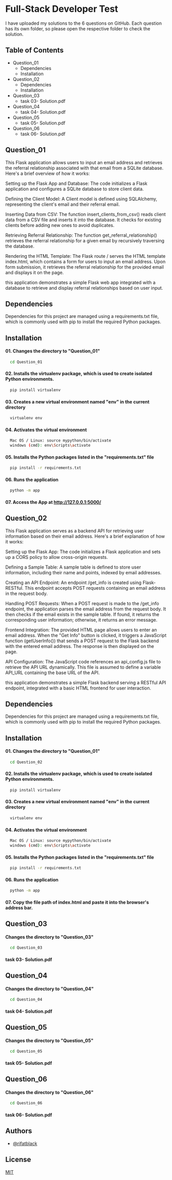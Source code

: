 # Full-Stack Developer Test

I have uploaded my solutions to the 6 questions on GitHub. Each question has its own folder, so please open the respective folder to check the solution.

## Table of Contents

- Question_01
  - Dependencies
  - Installation
- Question_02
  - Dependencies
  - Installation
- Question_03
  - task 03- Solution.pdf
- Question_04
  - task 04- Solution.pdf
- Question_05
  - task 05- Solution.pdf
- Question_06
  - task 06- Solution.pdf

## Question_01

This Flask application allows users to input an email address and retrieves the referral relationship associated with that email from a SQLite database. Here's a brief overview of how it works:

Setting up the Flask App and Database: The code initializes a Flask application and configures a SQLite database to store client data.

Defining the Client Model: A Client model is defined using SQLAlchemy, representing the client's email and their referral email.

Inserting Data from CSV: The function insert_clients_from_csv() reads client data from a CSV file and inserts it into the database. It checks for existing clients before adding new ones to avoid duplicates.

Retrieving Referral Relationship: The function get_referral_relationship() retrieves the referral relationship for a given email by recursively traversing the database.

Rendering the HTML Template: The Flask route / serves the HTML template index.html, which contains a form for users to input an email address. Upon form submission, it retrieves the referral relationship for the provided email and displays it on the page.

this application demonstrates a simple Flask web app integrated with a database to retrieve and display referral relationships based on user input.

## Dependencies

Dependencies for this project are managed using a requirements.txt file, which is commonly used with pip to install the required Python packages.

## Installation

#### 01. Changes the directory to "Question_01"

```bash
  cd Question_01
```

#### 02. Installs the virtualenv package, which is used to create isolated Python environments.

```bash
  pip install virtualenv
```

#### 03. Creates a new virtual environment named "env" in the current directory

```bash
  virtualenv env
```

#### 04. Activates the virtual environment

```bash
  Mac OS / Linux: source mypython/bin/activate
  windows (cmd): env\Scripts\activate
```

#### 05. Installs the Python packages listed in the "requirements.txt" file

```bash
  pip install -r requirements.txt
```

#### 06. Runs the application

```bash
  python -m app
```

#### 07. Access the App at http://127.0.0.1:5000/

## Question_02

This Flask application serves as a backend API for retrieving user information based on their email address. Here's a brief explanation of how it works:

Setting up the Flask App: The code initializes a Flask application and sets up a CORS policy to allow cross-origin requests.

Defining a Sample Table: A sample table is defined to store user information, including their name and points, indexed by email addresses.

Creating an API Endpoint: An endpoint /get_info is created using Flask-RESTful. This endpoint accepts POST requests containing an email address in the request body.

Handling POST Requests: When a POST request is made to the /get_info endpoint, the application parses the email address from the request body. It then checks if the email exists in the sample table. If found, it returns the corresponding user information; otherwise, it returns an error message.

Frontend Integration: The provided HTML page allows users to enter an email address. When the "Get Info" button is clicked, it triggers a JavaScript function (getUserInfo()) that sends a POST request to the Flask backend with the entered email address. The response is then displayed on the page.

API Configuration: The JavaScript code references an api_config.js file to retrieve the API URL dynamically. This file is assumed to define a variable API_URL containing the base URL of the API.

this application demonstrates a simple Flask backend serving a RESTful API endpoint, integrated with a basic HTML frontend for user interaction.

## Dependencies

Dependencies for this project are managed using a requirements.txt file, which is commonly used with pip to install the required Python packages.

## Installation

#### 01. Changes the directory to "Question_01"

```bash
  cd Question_02
```

#### 02. Installs the virtualenv package, which is used to create isolated Python environments.

```bash
  pip install virtualenv
```

#### 03. Creates a new virtual environment named "env" in the current directory

```bash
  virtualenv env
```

#### 04. Activates the virtual environment

```bash
  Mac OS / Linux: source mypython/bin/activate
  windows (cmd): env\Scripts\activate
```

#### 05. Installs the Python packages listed in the "requirements.txt" file

```bash
  pip install -r requirements.txt
```

#### 06. Runs the application

```bash
  python -m app
```

#### 07. Copy the file path of index.html and paste it into the browser's address bar.

## Question_03

#### Changes the directory to "Question_03"

```bash
  cd Question_03
```

#### task 03- Solution.pdf

## Question_04

#### Changes the directory to "Question_04"

```bash
  cd Question_04
```

#### task 04- Solution.pdf

## Question_05

#### Changes the directory to "Question_05"

```bash
  cd Question_05
```

#### task 05- Solution.pdf

## Question_06

#### Changes the directory to "Question_06"

```bash
  cd Question_06
```

#### task 06- Solution.pdf

## Authors

- [@rifatblack](https://github.com/rifatblack/)

## License

[MIT](https://choosealicense.com/licenses/mit/)
